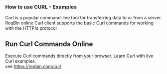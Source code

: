 ### How to use CURL - Examples

Curl is a popular command-line tool for transferring data to or from a server. ReqBin online Curl client supports the basic Curl commands for working with the HTTP/s protocol

## Run Curl Commands Online
Execute Curl commands directly from your browser. Learn Curl with live Curl examples.  
see https://reqbin.com/curl

